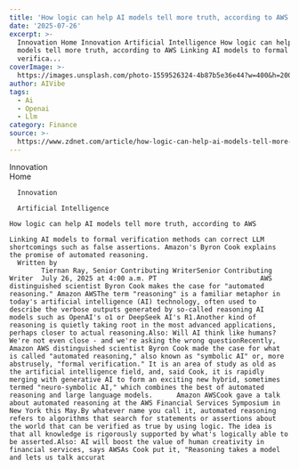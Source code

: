 ```yaml
---
title: 'How logic can help AI models tell more truth, according to AWS'
date: '2025-07-26'
excerpt: >-
  Innovation Home Innovation Artificial Intelligence How logic can help AI
  models tell more truth, according to AWS Linking AI models to formal
  verifica...
coverImage: >-
  https://images.unsplash.com/photo-1559526324-4b87b5e36e44?w=400&h=200&fit=crop&auto=format
author: AIVibe
tags:
  - Ai
  - Openai
  - Llm
category: Finance
source: >-
  https://www.zdnet.com/article/how-logic-can-help-ai-models-tell-more-truth-according-to-aws/
---
```

Innovation      
      Home
    
      Innovation
    
      Artificial Intelligence
       
    How logic can help AI models tell more truth, according to AWS
     
    Linking AI models to formal verification methods can correct LLM shortcomings such as false assertions. Amazon's Byron Cook explains the promise of automated reasoning.
      Written by 
            Tiernan Ray, Senior Contributing WriterSenior Contributing Writer  July 26, 2025 at 4:00 a.m. PT                          AWS distinguished scientist Byron Cook makes the case for "automated reasoning." Amazon AWSThe term "reasoning" is a familiar metaphor in today's artificial intelligence (AI) technology, often used to describe the verbose outputs generated by so-called reasoning AI models such as OpenAI's o1 or DeepSeek AI's R1.Another kind of reasoning is quietly taking root in the most advanced applications, perhaps closer to actual reasoning.Also: Will AI think like humans? We're not even close - and we're asking the wrong questionRecently, Amazon AWS distinguished scientist Byron Cook made the case for what is called "automated reasoning," also known as "symbolic AI" or, more abstrusely, "formal verification." It is an area of study as old as the artificial intelligence field, and, said Cook, it is rapidly merging with generative AI to form an exciting new hybrid, sometimes termed "neuro-symbolic AI," which combines the best of automated reasoning and large language models.      Amazon AWSCook gave a talk about automated reasoning at the AWS Financial Services Symposium in New York this May.By whatever name you call it, automated reasoning refers to algorithms that search for statements or assertions about the world that can be verified as true by using logic. The idea is that all knowledge is rigorously supported by what's logically able to be asserted.Also: AI will boost the value of human creativity in financial services, says AWSAs Cook put it, "Reasoning takes a model and lets us talk accurat
